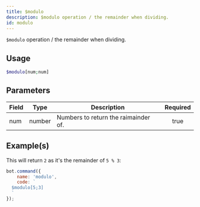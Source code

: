 ```yaml
---
title: $modulo
description: $modulo operation / the remainder when dividing.
id: modulo
---
```


`$modulo` operation / the remainder when dividing.

## Usage

```php
$modulo[num;num]
```

## Parameters

| Field | Type   | Description                          | Required |
| ----- | ------ | ------------------------------------ | :------: |
| num   | number | Numbers to return the raimainder of. |   true   |

## Example(s)

This will return `2` as it's the remainder of `5 % 3`:

```javascript
bot.command({
    name: 'modulo',
    code: `
  $modulo[5;3]
  `
});
```
